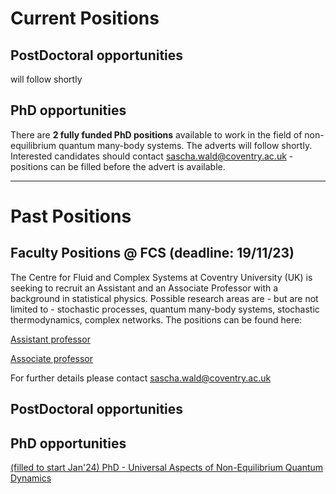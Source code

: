 # Current Positions 

## PostDoctoral opportunities
will follow shortly

## PhD opportunities

There are **2 fully funded PhD positions** available to work in the field of non-equilibrium quantum many-body systems. 
The adverts will follow shortly.
Interested candidates should contact sascha.wald@coventry.ac.uk - positions can be filled before the advert is available.


---

# Past Positions

## Faculty Positions @ FCS (deadline: 19/11/23)
The Centre for Fluid and Complex Systems at Coventry University (UK) is seeking to recruit an Assistant and an Associate Professor with a background in statistical physics. Possible research areas are - but are not limited to - stochastic processes, quantum many-body systems, stochastic thermodynamics, complex networks. The positions can be found here:

[Assistant professor](https://cugcareers.coventry.ac.uk/job-invite/901/)

[Associate professor]( https://cugcareers.coventry.ac.uk/job-invite/903/)

For further details please contact sascha.wald@coventry.ac.uk

## PostDoctoral opportunities


## PhD opportunities

[(filled to start Jan'24) PhD - Universal Aspects of Non-Equilibrium Quantum Dynamics](https://www.jobs.ac.uk/job/CXQ654/phd-studentship-universality-in-non-equilibrium-quantum-systems)

